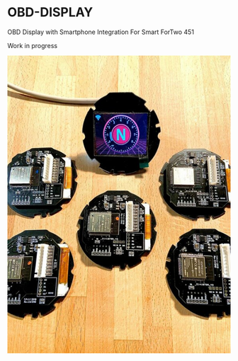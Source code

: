 # OBD-DISPLAY
OBD Display with Smartphone Integration For Smart ForTwo 451


Work in progress



![Gauge](https://github.com/Petros144/OBD-DISPLAY/blob/main/d4451162-c3cd-44d1-9f10-467cd325e6b9.thumb.jpg.5767163d07b0a050673db28013c5bfac.jpg?raw=true)
